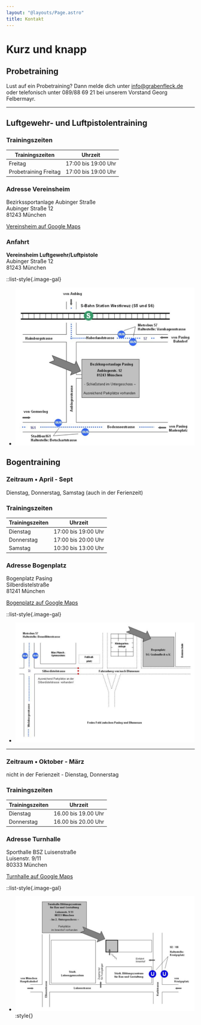 ```yaml
---
layout: "@layouts/Page.astro"
title: Kontakt
---
```


# Kurz und knapp

## Probetraining

Lust auf ein Probetraining? Dann melde dich unter [info@grabenfleck.de](mailto:info@grabenfleck.de) oder telefonisch unter 089/88 69 21 bei unserem Vorstand Georg Felbermayr.

---

## Luftgewehr- und Luftpistolentraining

### Trainingszeiten

| Trainingszeiten       | Uhrzeit             |
| --------------------- | ------------------- |
| Freitag               | 17:00 bis 19:00 Uhr |
| Probetraining Freitag | 17:00 bis 19:00 Uhr |

### Adresse Vereinsheim

Bezirkssportanlage Aubinger Straße\
Aubinger Straße 12\
81243 München

<i class="bi bi-geo-alt"></i> [Vereinsheim auf Google Maps](https://maps.app.goo.gl/EmvyStMU6MaJYw6e8)

### Anfahrt

**Vereinsheim Luftgewehr/Luftpistole**\
Aubinger Straße 12\
81243 München

::list-style{.image-gal}

- ![](/images/uploads/anfahrt-kugelschuetzen.jpg)

## Bogentraining

### Zeitraum • April - Sept

Dienstag, Donnerstag, Samstag (auch in der Ferienzeit)

### Trainingszeiten

| Trainingszeiten | Uhrzeit             |
| --------------- | ------------------- |
| Dienstag        | 17:00 bis 19:00 Uhr |
| Donnerstag      | 17:00 bis 20:00 Uhr |
| Samstag         | 10:30 bis 13:00 Uhr |

### Adresse Bogenplatz

Bogenplatz Pasing\
Silberdistelstraße\
81241 München

<i class="bi bi-geo-alt"></i> [Bogenplatz auf Google Maps](https://maps.app.goo.gl/WEcgBWoPgvcRTSW5A)

::list-style{.image-gal}

- ![Plan zum Bogenplatz](/images/uploads/anfahrt-bogen-sommer.jpg)

---

### Zeitraum • Oktober - März

nicht in der Ferienzeit - Dienstag, Donnerstag

### Trainingszeiten

| Trainingszeiten | Uhrzeit             |
| --------------- | ------------------- |
| Dienstag        | 16.00 bis 19.00 Uhr |
| Donnerstag      | 16.00 bis 20.00 Uhr |

### Adresse Turnhalle

Sporthalle BSZ Luisenstraße\
Luisenstr. 9/11\
80333 München

<i class="bi bi-geo-alt"></i> [Turnhalle auf Google Maps](https://maps.app.goo.gl/YtKrHWjMFgvDUe826)

::list-style{.image-gal}

- ![Wegbeschreibung zur Turnhalle](/images/uploads/anfahrt-bogen-winter.jpg):style{}
